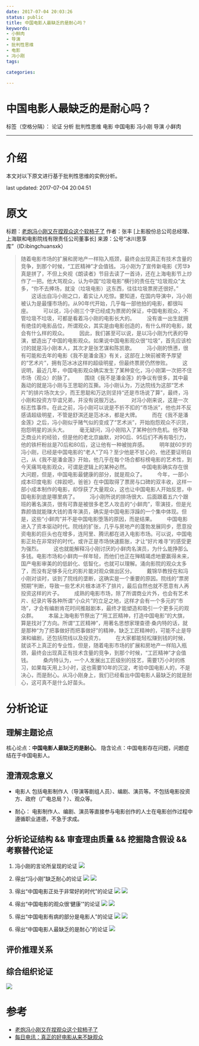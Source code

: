 ```yaml
---
date: 2017-07-04 20:03:26
status: public
title: 中国电影人最缺乏的是耐心吗？
keywords: 
- 小鲜肉
- 导演
- 批判性思维
- 电影
- 冯小刚
tags: 

categories: 
 
---
```


# 中国电影人最缺乏的是耐心吗？

标签（空格分隔）： 论证 分析 批判性思维 电影 中国电影 冯小刚 导演 小鲜肉

---
# 介绍
本文对以下原文进行基于批判性思维的实例分析。

last updated: 2017-07-04 20:04:51

# 原文
标题：[老炮冯小刚又在捏观众这个软柿子了](http://news.sina.com.cn/pl/2017-06-20/doc-ifyhfnrf9368732.shtml)
作者：张丰 [上影股份总公司总经理、上海联和电影院线有限责任公司董事长]
来源：公号“冰川思享库”（ID:ibingchuansxk）


>   随着电影市场的扩展和房地产一样陷入瓶颈，最终会出现真正有技术含量的竞争，到那个时候，“工匠精神”才会值钱。
    冯小刚为了宣传新电影《芳华》真是拼了，不但上央视《朗读者》节目去读了一首诗，还在上海电影节上炒作了一把。他大骂观众，认为中国“垃圾电影”横行的责任在“垃圾观众”太多，“你不去捧场，就没（垃圾电影）这东西，往往垃圾票房还很好。”
　　这话出自冯小刚之口，着实让人吃惊。要知道，在国内导演中，冯小刚被认为是最懂市场的。从90年代开始，几乎每一部他拍的电影，都很叫座。
　　可以说，冯小刚三个字已经成为票房的保证，中国电影观众，不管垃圾不垃圾，可都是看着冯小刚的电影长大的。
　　没有谁一出生就拥有绝佳的电影品位，所谓观众，其实是由电影创造的，有什么样的电影，就会有什么样的观众。
　　因此，我们甚至可以说，是以冯小刚为代表的导演，塑造出了中国的电影观众。如果说中国电影观众很“垃圾”，首先应该检讨的就是冯小刚本人，其次才是张艺谋和陈凯歌。
　　冯小刚的愤懑，很有可能和去年的电影《我不是潘金莲》有关，这部在上映前被寄予厚望的“艺术片”，拥有范冰冰这样的超级明星，但最终票房仍然惨败。
　　这说明，最近几年，中国电影观众确实发生了某种变化，冯小刚第一次把不住市场（观众）的脉了。
　　围绕《我不是潘金莲》的争议有很多，其中最轰动的就是冯小刚与王思聪的互撕。冯小刚认为，万达院线为这部“艺术片”的排片场次太少，而王思聪和万达则坚持“还是市场说了算”，最终，冯小刚和投资方华谊兄弟，并没有说服万达。
　　对冯小刚来说，这是一次标志性事件。在此之前，冯小刚可以说是不折不扣的“市场派”，他也并不反感请超级明星，不管是舒淇还是范冰冰，都是大牌。
　　而在《我不是潘金莲》之后，冯小刚似乎赌气似的变成了“艺术派”，开始抱怨观众不识货，抱怨明星的派头大。
　　毫无疑问，冯小刚陷入了某种创作危机。他不缺乏商业片的经验，但是他的老北京幽默，对90后、95后们不再有吸引力，他的铁杆粉丝是70后和80后，这让他有一种被抛弃感。
　　明年就60岁的冯小刚，已经是中国电影的“老人”了吗？至少他是不甘心的，他还要证明自己，从《我不是潘金莲》开始，他几乎在每个场合都标榜电影的艺术性，到今天痛骂电影观众，可谓是逻辑上的某种必然。
　　中国电影确实存在很大问题，但是，中国电影最健康的部分，就是观众了。
　　今年，一部小成本印度电影《摔跤吧，爸爸》在中国取得了票房与口碑的双丰收，这样一部小成本制作的电影，却俘获了大量观众，这也让中国电影人开始反思，中国电影到底是哪里病了。
　　冯小刚所说的排场很大、后面跟着五六个跟班的著名演员，很有可靠是被很多老艺人攻击的“小鲜肉”，零演技，但是光靠颜值就能赚大钱的青年演员，确实是中国电影浮躁的一个集中体现。但是，这些“小鲜肉”并不是中国电影堕落的原因，而是结果。
　　中国电影进入了资本驱动时代。院线的扩张，几乎与房地产的蓬勃发展同步，愿意投资电影的巨头也在增多，连阿里、腾讯都在进入电影市场。可以说，中国电影正处在非常好的时代，或许正是市场快速膨胀，才让“好片难寻”的感受更为强烈。
　　这也就能解释冯小刚讨厌的小鲜肉名演员，为什么能挣那么多钱。电影市场和小鲜肉一样年轻，而他们也正在殚精竭虑地要赢得未来，国产电影审美的的低龄化、低智化，也就可以理解。涌向影院的观众太多了，而没有足够多元化的影片能对观众做出区分。
　　戴锦华教授在和冯小刚对谈时，谈到了院线的垄断，这确实是一个重要的原因。院线的“票房预期”判断，导致一些艺术片根本进不了排片，最后自然也就不愿意有人再投资这样的片子。
　　成熟的电影市场，除了所谓商业片外，也会有艺术片、纪录片等各种所谓“小众片”的立足之地，这样才会有一个多元的“市场”，才会有编剧肯花时间推敲剧本，最终才能塑造和吸引一个更多元的观众群。
　　本届上海电影节祭出了“用工匠精神，打造中国电影”的大旗，算是找对了方向。所谓“工匠精神”，用著名思想家理查德·桑内特的话，就是那种“为了把事做好而把事做好”的精神，缺乏工匠精神的，可能不止是导演和编剧，还包括院线以及投资方。
　　在大家都能轻松赚到钱的时候，就谈不上真正的专业性，但是，随着电影市场的扩展和房地产一样陷入瓶颈，最终会出现真正有技术含量的竞争，到那个时候，“工匠精神”才会值钱。
　　桑内特认为，一个人发展出工匠级别的技艺，需要1万小时的练习，如果每天用上3小时，这也需要10年的沉淀，考验中国电影人的，不是决心，而是耐心。从冯小刚身上，我们已经看出中国电影人最缺乏的就是耐心，这可真不是什么好苗头。
　　
# 分析论证
## 理解主题论点
核心论点：**中国电影人最缺乏的是耐心**。
隐含论点：中国电影存在问题，问题症结在于中国电影人。

## 澄清观念意义
- 电影人
包括电影制作人（导演等剧组人员）、编剧、演员等。不包括电影投资方、政府（广电总局？）、观众等。

- 耐心：
电影制作人、编剧、演员等直接参与电影创作的人士在电影创作过程中遵循职业道德，不急于求成。

## 分析论证结构 && 审查理由质量 && 挖掘隐含假设 && 考察替代论证
1. 冯小刚的言论所呈现的论证
![](http://opkk27k9n.bkt.clouddn.com/17-7-4/73602121.jpg)

2. 得出“冯小刚”缺乏耐心的论证
![](http://opkk27k9n.bkt.clouddn.com/17-7-4/89681203.jpg)
![](http://opkk27k9n.bkt.clouddn.com/17-7-4/9900290.jpg)

3. 得出“中国电影正处于非常好的时代”的论证
![](http://opkk27k9n.bkt.clouddn.com/17-7-4/82813948.jpg)
![](http://opkk27k9n.bkt.clouddn.com/17-7-4/80318204.jpg)

4. 得出“中国电影的观众很‘健康’”的论证
![](http://opkk27k9n.bkt.clouddn.com/17-7-4/12321428.jpg)
![](http://opkk27k9n.bkt.clouddn.com/17-7-4/51140899.jpg)

5. 得出“中国电影有病的部分是电影人”的论证
![](http://opkk27k9n.bkt.clouddn.com/17-7-4/54117069.jpg)
![](http://opkk27k9n.bkt.clouddn.com/17-7-4/30532678.jpg)

6. 得出“中国电影人最缺乏的是耐心”的论证
![](http://opkk27k9n.bkt.clouddn.com/17-7-4/90450009.jpg)


## 评价推理关系

## 综合组织论证
![](http://opkk27k9n.bkt.clouddn.com/17-7-4/92914890.jpg)

# 参考
- [老炮冯小刚又在捏观众这个软柿子了](http://news.sina.com.cn/pl/2017-06-20/doc-ifyhfnrf9368732.shtml)
- [每日电讯：真正的好电影从来不缺观众](http://opinion.people.com.cn/n1/2017/0630/c1003-29373626.html)

